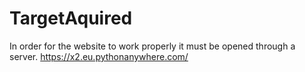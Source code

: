 # TargetAquired
In order for the website to work properly it must be opened through a server. 
https://x2.eu.pythonanywhere.com/
